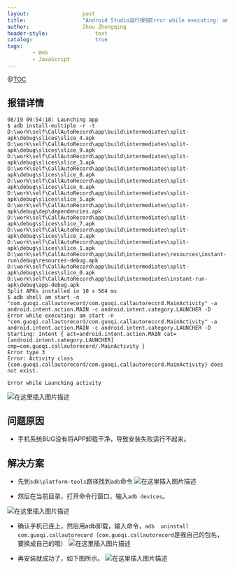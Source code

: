 ```yaml
---
layout:					post
title:					"Android Studio运行报错Error while executing: am start -n"
author:					Zhou Zhongqing
header-style:				text
catalog:					true
tags:
		- Web
		- JavaScript
---
```

@[TOC](目录)

## 报错详情

```
08/19 09:54:18: Launching app
$ adb install-multiple -r -t D:\work\self\CallAutoRecord\app\build\intermediates\split-apk\debug\slices\slice_4.apk D:\work\self\CallAutoRecord\app\build\intermediates\split-apk\debug\slices\slice_9.apk D:\work\self\CallAutoRecord\app\build\intermediates\split-apk\debug\slices\slice_3.apk D:\work\self\CallAutoRecord\app\build\intermediates\split-apk\debug\slices\slice_8.apk D:\work\self\CallAutoRecord\app\build\intermediates\split-apk\debug\slices\slice_6.apk D:\work\self\CallAutoRecord\app\build\intermediates\split-apk\debug\slices\slice_5.apk D:\work\self\CallAutoRecord\app\build\intermediates\split-apk\debug\dep\dependencies.apk D:\work\self\CallAutoRecord\app\build\intermediates\split-apk\debug\slices\slice_7.apk D:\work\self\CallAutoRecord\app\build\intermediates\split-apk\debug\slices\slice_2.apk D:\work\self\CallAutoRecord\app\build\intermediates\split-apk\debug\slices\slice_1.apk D:\work\self\CallAutoRecord\app\build\intermediates\resources\instant-run\debug\resources-debug.apk D:\work\self\CallAutoRecord\app\build\intermediates\split-apk\debug\slices\slice_0.apk D:\work\self\CallAutoRecord\app\build\intermediates\instant-run-apk\debug\app-debug.apk 
Split APKs installed in 10 s 564 ms
$ adb shell am start -n "com.guoqi.callautorecord/com.guoqi.callautorecord.MainActivity" -a android.intent.action.MAIN -c android.intent.category.LAUNCHER -D
Error while executing: am start -n "com.guoqi.callautorecord/com.guoqi.callautorecord.MainActivity" -a android.intent.action.MAIN -c android.intent.category.LAUNCHER -D
Starting: Intent { act=android.intent.action.MAIN cat=[android.intent.category.LAUNCHER] cmp=com.guoqi.callautorecord/.MainActivity }
Error type 3
Error: Activity class {com.guoqi.callautorecord/com.guoqi.callautorecord.MainActivity} does not exist.

Error while Launching activity
```
![在这里插入图片描述](https://i-blog.csdnimg.cn/blog_migrate/565e1f2e17e81797f5bba161a9c6f778.png)
## 问题原因
- 手机系统BUG没有将APP卸载干净，导致安装失败运行不起来。
## 解决方案
- 先到`sdk\platform-tools`路径找到`adb`命令
![在这里插入图片描述](https://i-blog.csdnimg.cn/blog_migrate/9c880036727998a08bfeedb68151c24c.png)

- 然后在当前目录，打开命令行窗口，输入`adb devices`。

![在这里插入图片描述](https://i-blog.csdnimg.cn/blog_migrate/ba1ccabcd8233feaab41ef9a6b166134.png)
- 确认手机已连上，然后用adb卸载，输入命令，`adb  uninstall com.guoqi.callautorecord`（`com.guoqi.callautorecord`是我自己的包名，要换成自己的哦）
![在这里插入图片描述](https://i-blog.csdnimg.cn/blog_migrate/3a361ed84690c8970abcea7707ccf778.png)

- 再安装就成功了，如下图所示。
![在这里插入图片描述](https://i-blog.csdnimg.cn/blog_migrate/bb570e24b433bbcbca9b9323fad2f0b4.png)
